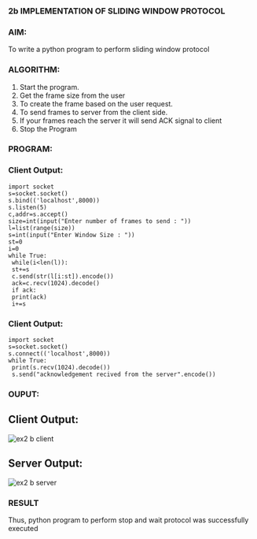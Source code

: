 ### 2b IMPLEMENTATION OF SLIDING WINDOW PROTOCOL
### AIM:
To write a python program to perform sliding window protocol
### ALGORITHM:
1. Start the program.
2. Get the frame size from the user
3. To create the frame based on the user request.
4. To send frames to server from the client side.
5. If your frames reach the server it will send ACK signal to client
6. Stop the Program
### PROGRAM:
### Client Output:
```
import socket
s=socket.socket()
s.bind(('localhost',8000))
s.listen(5)
c,addr=s.accept()
size=int(input("Enter number of frames to send : "))
l=list(range(size))
s=int(input("Enter Window Size : "))
st=0
i=0
while True:
 while(i<len(l)):
 st+=s
 c.send(str(l[i:st]).encode())
 ack=c.recv(1024).decode()
 if ack:
 print(ack)
 i+=s
```
### Client Output:
```
import socket
s=socket.socket()
s.connect(('localhost',8000))
while True: 
 print(s.recv(1024).decode())
 s.send("acknowledgement recived from the server".encode())
```
### OUPUT:
## Client Output:
![ex2 b client](https://github.com/NaliniG007/2b_SLIDING_WINDOW_PROTOCOL/assets/147473604/3674985f-f141-4fbe-bf1a-c32c762f5144)
## Server Output:
![ex2 b server](https://github.com/NaliniG007/2b_SLIDING_WINDOW_PROTOCOL/assets/147473604/f207daaf-de09-496e-a230-a8b525e79f8a)

### RESULT
Thus, python program to perform stop and wait protocol was successfully executed
